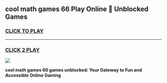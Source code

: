 
## cool math games 66 Play Online 👋 Unblocked Games
<h3>
<a href="https://news.freeplayer.one?title=cool_math_games_66&ref=17CMG">CLICK TO PLAY</a></h3>
<hr>

<h3>
<a href="https://news.freeplayer.one?title=cool_math_games_66&ref=17CMG">CLICK 2 PLAY</a>
  
</h3>

<a href="https://news.freeplayer.one?title=cool_math_games_66&ref=17CMG/"><img src="https://clearcache.store/games.png"></a>


**cool math games 66 games unblocked: Your Gateway to Fun and Accessible Online Gaming**
